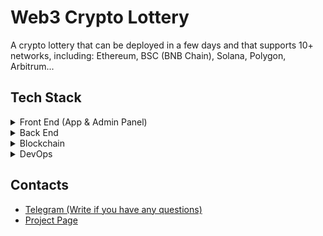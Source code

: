 # Web3 Crypto Lottery

A crypto lottery that can be deployed in a few days and that supports 10+ networks, including: Ethereum, BSC (BNB Chain), Solana, Polygon, Arbitrum...

## Tech Stack

<details>
  <summary>Front End (App & Admin Panel)</summary>
  <ul>
      <li>Next.js</li>
      <li>React.js</li>
      <li>Redux Toolkit</li>
      <li>TypeScript</li>
      <li>Wagmi</li>
      <li>Jest (for unit testing)</li>
  </ul>
</details>

<details>
  <summary>Back End</summary>
  <ul>
      <li>Node.js</li>
      <li>Express.js</li>
      <li>TypeScript</li>
      <li>MongoDB & Mongoose</li>
      <li>Swagger</li>
      <li>Jest & Supertest (for unit & integration testing)</li>
  </ul>
</details>

<details>
  <summary>Blockchain</summary>
  <ul>
      <li>Solidity</li>
  </ul>
</details>

<details>
  <summary>DevOps</summary>
  <ul>
      <li>Docker</li>
      <li>GitLab CI</li>
  </ul>
</details>

## Contacts

- [Telegram (Write if you have any questions)](https://telegram.me/omisoft)
- [Project Page](https://omisoft.net/demo/crypto-lottery/)